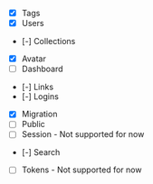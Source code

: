 - [x] Tags
- [x] Users
- [-] Collections
- [x] Avatar
- [ ] Dashboard
- [-] Links
- [-] Logins
- [x] Migration
- [ ] Public
- [ ] Session - Not supported for now
- [-] Search
- [ ] Tokens - Not supported for now